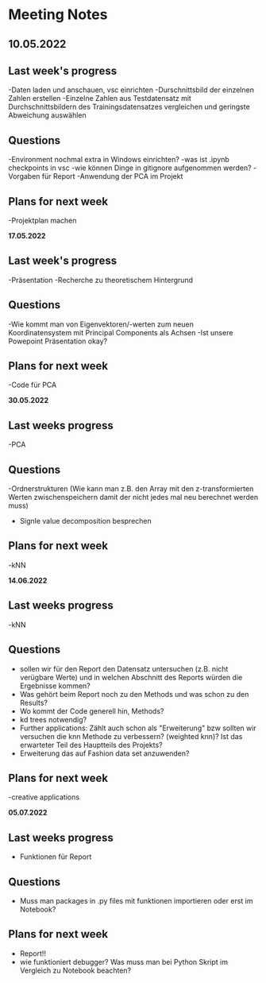 # Meeting Notes
**10.05.2022**
---

## Last week's progress
-Daten laden und anschauen, vsc einrichten
-Durschnittsbild der einzelnen Zahlen erstellen
-Einzelne Zahlen aus Testdatensatz mit Durchschnittsbildern des Trainingsdatensatzes vergleichen und geringste Abweichung auswählen

## Questions
-Environment nochmal extra in Windows einrichten?
-was ist .ipynb checkpoints in vsc
-wie können Dinge in gitignore aufgenommen werden?
-Vorgaben für Report
-Anwendung der PCA im Projekt

## Plans for next week
-Projektplan machen

**17.05.2022**

## Last week's progress
-Präsentation
-Recherche zu theoretischem Hintergrund

## Questions
-Wie kommt man von Eigenvektoren/-werten zum neuen Koordinatensystem mit Principal Components als Achsen
-Ist unsere Powepoint Präsentation okay?

## Plans for next week
-Code für PCA


**30.05.2022**

## Last weeks progress
-PCA

## Questions
-Ordnerstrukturen (Wie kann man z.B. den Array mit den z-transformierten Werten zwischenspeichern damit der nicht jedes mal neu berechnet werden muss)
- Signle value decomposition besprechen

## Plans for next week
-kNN


**14.06.2022**

## Last weeks progress
-kNN

## Questions
- sollen wir für den Report den Datensatz untersuchen (z.B. nicht verügbare Werte) und in welchen Abschnitt des Reports würden die Ergebnisse kommen?
- Was gehört beim Report noch zu den Methods und was schon zu den Results?
- Wo kommt der Code generell hin, Methods? 
- kd trees notwendig? 
- Further applications: Zählt auch schon als "Erweiterung" bzw sollten wir versuchen die knn Methode zu verbessern? (weighted knn)? Ist das erwarteter Teil des Hauptteils des Projekts? 
- Erweiterung das auf Fashion data set anzuwenden? 

## Plans for next week
-creative applications


**05.07.2022**

## Last weeks progress
- Funktionen für Report

## Questions
- Muss man packages in .py files mit funktionen importieren oder erst im Notebook?

## Plans for next week
- Report!!
- wie funktioniert debugger? Was muss man bei Python Skript im Vergleich zu Notebook beachten?